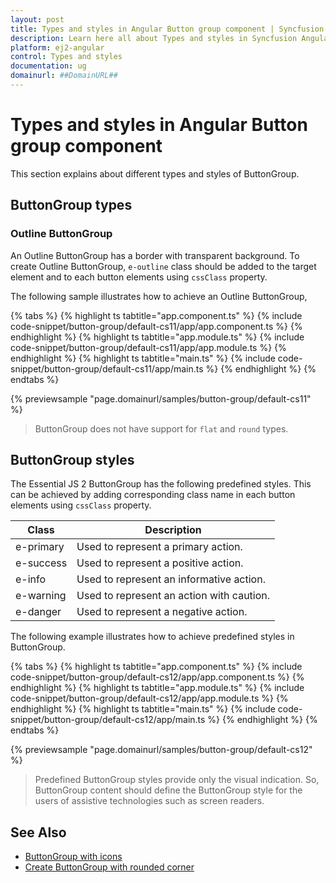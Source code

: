 ```yaml
---
layout: post
title: Types and styles in Angular Button group component | Syncfusion
description: Learn here all about Types and styles in Syncfusion Angular Button group component of Syncfusion Essential JS 2 and more.
platform: ej2-angular
control: Types and styles 
documentation: ug
domainurl: ##DomainURL##
---
```


# Types and styles in Angular Button group component

This section explains about different types and styles of ButtonGroup.

## ButtonGroup types

### Outline ButtonGroup

An Outline ButtonGroup has a border with transparent background. To create Outline ButtonGroup, `e-outline` class should be added to the target element and to each button elements using `cssClass` property.

The following sample illustrates how to achieve an Outline ButtonGroup,

{% tabs %}
{% highlight ts tabtitle="app.component.ts" %}
{% include code-snippet/button-group/default-cs11/app/app.component.ts %}
{% endhighlight %}
{% highlight ts tabtitle="app.module.ts" %}
{% include code-snippet/button-group/default-cs11/app/app.module.ts %}
{% endhighlight %}
{% highlight ts tabtitle="main.ts" %}
{% include code-snippet/button-group/default-cs11/app/main.ts %}
{% endhighlight %}
{% endtabs %}
  
{% previewsample "page.domainurl/samples/button-group/default-cs11" %}

> ButtonGroup does not have support for `flat` and `round` types.

## ButtonGroup styles

The Essential JS 2 ButtonGroup has the following predefined styles. This can be achieved by adding corresponding class name in each button elements using `cssClass` property.

| Class | Description |
| -------- | -------- |
| e-primary | Used to represent a primary action. |
| e-success | Used to represent a positive action. |
| e-info | Used to represent an informative action. |
| e-warning | Used to represent an action with caution. |
| e-danger | Used to represent a negative action. |

The following example illustrates how to achieve predefined styles in ButtonGroup.

{% tabs %}
{% highlight ts tabtitle="app.component.ts" %}
{% include code-snippet/button-group/default-cs12/app/app.component.ts %}
{% endhighlight %}
{% highlight ts tabtitle="app.module.ts" %}
{% include code-snippet/button-group/default-cs12/app/app.module.ts %}
{% endhighlight %}
{% highlight ts tabtitle="main.ts" %}
{% include code-snippet/button-group/default-cs12/app/main.ts %}
{% endhighlight %}
{% endtabs %}
  
{% previewsample "page.domainurl/samples/button-group/default-cs12" %}

> Predefined ButtonGroup styles provide only the visual indication. So,
ButtonGroup content should define the ButtonGroup style for the users of assistive technologies such as screen readers.

## See Also

* [ButtonGroup with icons](./how-to/create-buttongroup-with-icons)
* [Create ButtonGroup with rounded corner](./how-to/create-buttongroup-with-rounded-corner)